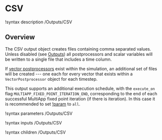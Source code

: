 # CSV

!syntax description /Outputs/CSV

## Overview

The CSV output object creates files containing comma separated values. Unless disabled
(see [Outputs](syntax/Outputs/index.md)) all postprocessors and scalar variables will be written to a single
file that includes a time column.

If [vector postprocessors](syntax/VectorPostprocessors/index.md) exist within the simulation, an additional set of files will be created ---
one each for every vector that exists within a `VectorPostprocessor` object for
each timestep.

This output supports an additional execution schedule, with the `execute_on` flag `MULTIAPP_FIXED_POINT_ITERATION_END`, corresponding
to the end of each successful MultiApp fixed point iteration (if there is iteration).
In this case it is recommended to set [!param](/Outputs/CSV/new_row_detection_columns) to `all`.

!syntax parameters /Outputs/CSV

!syntax inputs /Outputs/CSV

!syntax children /Outputs/CSV
